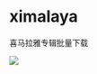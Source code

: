 # ximalaya
喜马拉雅专辑批量下载

![](https://gitee.com/hkslover/blog_img/raw/master/QQ%E6%88%AA%E5%9B%BE20190728094857.png)
